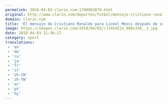 ```yaml
---
permalink: 2018-04-03-clarin.com-1748983879.html
original: http://www.clarin.com/deportes/futbol/mensaje-cristiano-ronaldo-lionel-messi-despues-golazo-chilena_0_r1rNsD-sf.html
domain: clarin.com
title: 'El mensaje de Cristiano Ronaldo para Lionel Messi después de su golazo de chilena'
image: https://images.clarin.com/2018/04/02/rJJXkdZjG_600x338__1.jpg
date: 2018-04-03 21:36:17
category: sport
translations: 
 - 'en'
 - 'de'
 - 'ru'
 - 'ja'
 - 'fr'
 - 'it'
 - 'zh-CN'
 - 'zh-TW'
 - 'ar'
 - 'pt'
 - 'hy'
---
```


